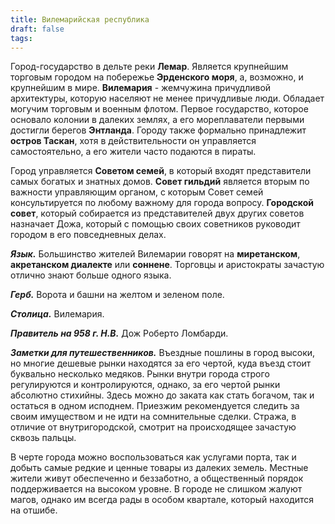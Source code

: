 ```yaml
---
title: Вилемарийская республика
draft: false
tags:
---
```

Город-государство в дельте реки **Лемар**. Является крупнейшим торговым городом на побережье **Эрденского моря**, а, возможно, и крупнейшим в мире. **Вилемария** - жемчужина причудливой архитектуры, которую населяют не менее причудливые люди. Обладает могучим торговым и военным флотом. Первое государство, которое основало колонии в далеких землях, а его мореплаватели первыми достигли берегов **Энтланда**. Городу также формально принадлежит **остров Таскан**, хотя в действительности он управляется самостоятельно, а его жители часто подаются в пираты.

Город управляется **Советом семей**, в который входят представители самых богатых и знатных домов. **Совет гильдий** является вторым по важности управляющим органом, с которым Совет семей консультируется по любому важному для города вопросу. **Городской совет**, который собирается из представителей двух других советов назначает Дожа, который с помощью своих советников руководит городом в его повседневных делах.

***Язык.*** Большинство жителей Вилемарии говорят на **миретанском**, **акретанском диалекте** или **соннене**. Торговцы и аристократы зачастую отлично знают больше одного языка.

***Герб.*** Ворота и башни на желтом и зеленом поле.

***Столица.*** Вилемария.

***Правитель на 958 г. Н.В.*** Дож Роберто Ломбарди.

***Заметки для путешественников.*** Въездные пошлины в город высоки, но многие дешевые рынки находятся за его чертой, куда въезд стоит буквально несколько медяков. Рынки внутри города строго регулируются и контролируются, однако, за его чертой рынки абсолютно стихийны. Здесь можно до заката как стать богачом, так и остаться в одном исподнем. Приезжим рекомендуется следить за своим имуществом и не идти на сомнительные сделки. Стража, в отличие от внутригородской, смотрит на происходящее зачастую сквозь пальцы.

В черте города можно воспользоваться как услугами порта, так и добыть самые редкие и ценные товары из далеких земель. Местные жители живут обеспеченно и беззаботно, а общественный порядок поддерживается на высоком уровне. В городе не слишком жалуют магов, однако им всегда рады в особом квартале, который находится на отшибе. 
